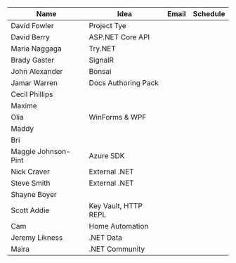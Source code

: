 | Name | Idea | Email | Schedule |
|------|------|-------|----------|
| David Fowler | Project Tye | | |
| David Berry | ASP.NET Core API | | |
| Maria Naggaga | Try.NET | | |
| Brady Gaster | SignalR | | |
| John Alexander | Bonsai | | |
| Jamar Warren | Docs Authoring Pack | | |
| Cecil Phillips | | | |
| Maxime | | | |
| Olia | WinForms & WPF | | |
| Maddy | | | |
| Bri | | | |
| Maggie Johnson-Pint | Azure SDK | | |
| Nick Craver | External .NET | | |
| Steve Smith | External .NET | | |
| Shayne Boyer | | | |
| Scott Addie | Key Vault, HTTP REPL | | |
| Cam | Home Automation | | |
| Jeremy Likness | .NET Data | |
| Maira | .NET Community | |
